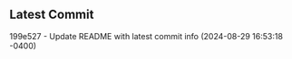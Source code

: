 
## Latest Commit
199e527 - Update README with latest commit info (2024-08-29 16:53:18 -0400) <Yunxi-Zhou>
